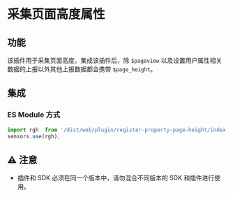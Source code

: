 # 采集页面高度属性

## 功能
该插件用于采集页面高度。集成该插件后，除 `$pageview` 以及设置用户属性相关数据的上报以外其他上报数据都会携带 `$page_height`。

## 集成
### ES Module 方式
```js
import rgh  from '/dist/web/plugin/register-property-page-height/index.es6.js';
sensors.use(rgh);
```

## ⚠️ 注意
- 插件和 SDK 必须在同一个版本中，请勿混合不同版本的 SDK 和插件进行使用。